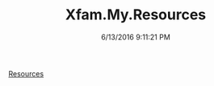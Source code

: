 ﻿---
title: Xfam.My.Resources
date: 6/13/2016 9:11:21 PM
---

[Resources](T-Xfam.My.Resources.Resources.html)
